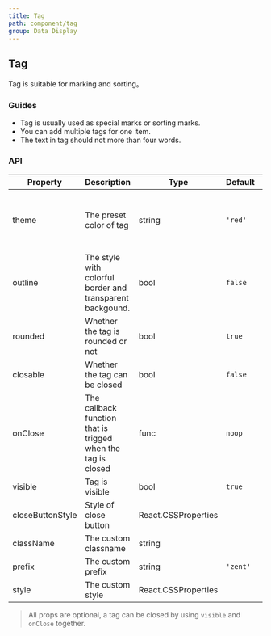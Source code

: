 ```yaml
---
title: Tag
path: component/tag
group: Data Display
---
```


## Tag

Tag is suitable for marking and sorting。

### Guides

- Tag is usually used as special marks or sorting marks.
- You can add multiple tags for one item.
- The text in tag should not more than four words.

### API

| Property         | Description                                                  | Type                | Default  | Alternative                                                                 |
| ---------------- | ------------------------------------------------------------ | ------------------- | -------- | --------------------------------------------------------------------------- |
| theme            | The preset color of tag                                      | string              | `'red'`  | `'red'` \| `'green'` \| `'yellow'` \| `'blue'` \| `'darkgreen'` \| `'grey'` |
| outline          | The style with colorful border and transparent backgound.    | bool                | `false`  | `true` \| `false`                                                           |
| rounded          | Whether the tag is rounded or not                            | bool                | `true`   | `true` \| `false`                                                           |
| closable         | Whether the tag can be closed                                | bool                | `false`  | `true` \| `false`                                                           |
| onClose          | The callback function that is trigged when the tag is closed | func                | `noop`   |
| visible          | Tag is visible                                               | bool                | `true`   | `false`                                                                     |  |
| closeButtonStyle | Style of close button                                        | React.CSSProperties |          |                                                                             |
| className        | The custom classname                                         | string              |          |                                                                             |
| prefix           | The custom prefix                                            | string              | `'zent'` |
| style            | The custom style                                             | React.CSSProperties |          |                                                                             |

> All props are optional, a tag can be closed by using `visible` and `onClose` together.
